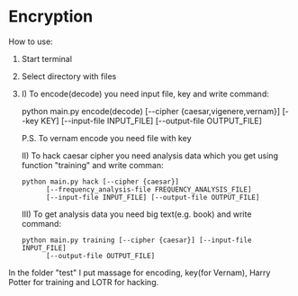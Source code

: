 # Encryption
How to use:
  1. Start terminal
  2. Select directory with files
  3. I) To encode(decode) you need input file, key and write command:
  
        python main.py encode(decode) [--cipher {caesar,vigenere,vernam}] [--key KEY]
               [--input-file INPUT_FILE] [--output-file OUTPUT_FILE]
        
     P.S. To vernam encode you need file with key

     II) To hack caesar cipher you need analysis data which you get using function "training" and write comman:
     
         python main.py hack [--cipher {caesar}]
               [--frequency_analysis-file FREQUENCY_ANALYSIS_FILE]
               [--input-file INPUT_FILE] [--output-file OUTPUT_FILE]
               
     III) To get analysis data you need big text(e.g. book) and write command:
     
         python main.py training [--cipher {caesar}] [--input-file INPUT_FILE]
               [--output-file OUTPUT_FILE]


In the folder "test" I put massage for encoding, key(for Vernam), Harry Potter for training and LOTR for hacking. 
